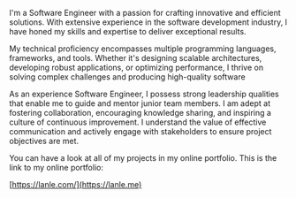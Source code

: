I'm a Software Engineer with a passion for crafting innovative and efficient solutions. With extensive experience in the software development industry, I have honed my skills and expertise to deliver exceptional results.

My technical proficiency encompasses multiple programming languages, frameworks, and tools. Whether it's designing scalable architectures, developing robust applications, or optimizing performance, I thrive on solving complex challenges and producing high-quality software

As an experience Software Engineer, I possess strong leadership qualities that enable me to guide and mentor junior team members. I am adept at fostering collaboration, encouraging knowledge sharing, and inspiring a culture of continuous improvement. I understand the value of effective communication and actively engage with stakeholders to ensure project objectives are met.

You can have a look at all of my projects in my online portfolio. This is the link to my online portfolio: 

[https://lanle.com/](https://lanle.me)
